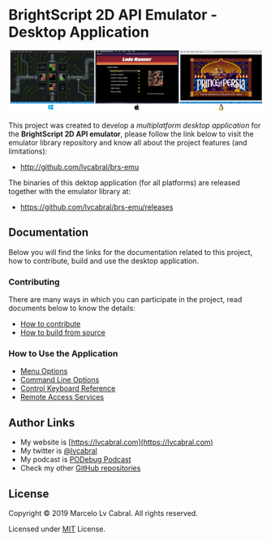 # BrightScript 2D API Emulator - Desktop Application
<p align="center">
<img alt="Emulator Desktop Apps" src="docs/images/brs-emu-app.png?raw=true"/>
</p>

This project was created to develop a _multiplatform desktop application_ for the **BrightScript 2D API emulator**, please follow the link below to visit the emulator library repository and know all about the project features (and limitations):
- http://github.com/lvcabral/brs-emu

The binaries of this dektop application (for all platforms) are released together with the emulator library at:
- https://github.com/lvcabral/brs-emu/releases

## Documentation

Below you will find the links for the documentation related to this project, how to contribute, build and use the desktop application.

### Contributing

There are many ways in which you can participate in the project, read documents below to know the details:

* [How to contribute](docs/contributing.md)
* [How to build from source](docs/build-from-source.md)

### How to Use the Application

* [Menu Options](docs/how-to-use.md#menu-options)
* [Command Line Options](docs/how-to-use.md#command-line-options)
* [Control Keyboard Reference](docs/control-reference.md)
* [Remote Access Services](docs/remote-access.md)

## Author Links
- My website is [https://lvcabral.com](https://lvcabral.com)
- My twitter is [@lvcabral](https://twitter.com/lvcabral)
- My podcast is [PODebug Podcast](http://podebug.com)
- Check my other [GitHub repositories ](https://github.com/lvcabral)

## License

Copyright © 2019 Marcelo Lv Cabral. All rights reserved.

Licensed under [MIT](LICENSE) License.
